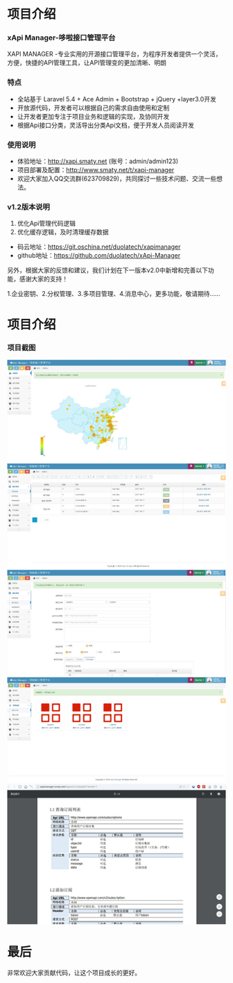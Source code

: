 项目介绍
========
### xApi Manager-哆啦接口管理平台
XAPI MANAGER -专业实用的开源接口管理平台，为程序开发者提供一个灵活，方便，快捷的API管理工具，让API管理变的更加清晰、明朗

### 特点

* 全站基于 Laravel 5.4 + Ace Admin + Bootstrap + jQuery +layer3.0开发
* 开放源代码，开发者可以根据自己的需求自由使用和定制
* 让开发者更加专注于项目业务和逻辑的实现，及协同开发
* 根据Api接口分类，灵活导出分类Api文档，便于开发人员阅读开发

### 使用说明

* 体验地址：http://xapi.smaty.net (账号：admin/admin123)
* 项目部署及配置：http://www.smaty.net/t/xapi-manager
* 欢迎大家加入QQ交流群(623709829)，共同探讨一些技术问题、交流一些想法。

### v1.2版本说明

1. 优化Api管理代码逻辑
2. 优化缓存逻辑，及时清理缓存数据

* 码云地址：https://git.oschina.net/duolatech/xapimanager
* github地址：https://github.com/duolatech/xApi-Manager

另外，根据大家的反馈和建议，我们计划在下一版本v2.0中新增和完善以下功能，感谢大家的支持！

1.企业密钥、2.分权管理、3.多项目管理、4.消息中心，更多功能，敬请期待……

项目介绍
========

### 项目截图
<img src="./screenshot/1.jpg">
<img src="./screenshot/2.jpg">
<img src="./screenshot/3.jpg">
<img src="./screenshot/4.jpg">
<img src="./screenshot/5.jpg">

最后
========
非常欢迎大家贡献代码，让这个项目成长的更好。
